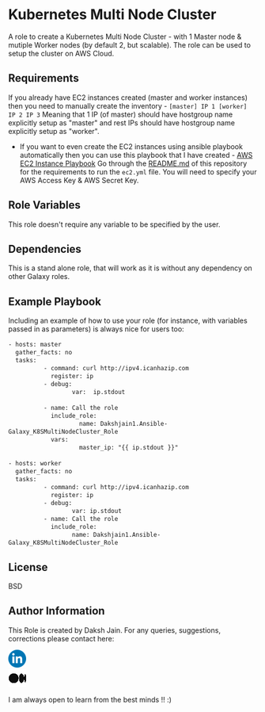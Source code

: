 Kubernetes Multi Node Cluster 
=========

A role to create a Kubernetes Multi Node Cluster - with 1 Master node & mutiple Worker nodes (by default 2, but scalable). The role can be used to setup the cluster on AWS Cloud.

Requirements
------------

If you already have EC2 instances created (master and worker instances) then you need to manually create the inventory - 
`
[master]
IP 1
[worker]
IP 2
IP 3
`
Meaning that 1 IP (of master) should have hostgroup name explicitly setup as "master" and rest IPs should have hostgroup name explicitly setup as "worker".

* If you want to even create the EC2 instances using ansible playbook automatically then you can use this playbook that I have created -
[AWS EC2 Instance Playbook](https://github.com/Dakshjain1/DevOps_Project_Files/tree/main/playbook_k8sMultiNodeCluster)
Go through the [README.md](https://github.com/Dakshjain1/DevOps_Project_Files/blob/main/README.md) of this repository for the requirements to run the `ec2.yml` file.
You will need to specify your AWS Access Key & AWS Secret Key.

Role Variables
--------------

This role doesn't require any variable to be specified by the user.

Dependencies
------------

This is a stand alone role, that will work as it is without any dependency on other Galaxy roles.

Example Playbook
----------------

Including an example of how to use your role (for instance, with variables passed in as parameters) is always nice for users too:

```
- hosts: master
  gather_facts: no
  tasks:
          - command: curl http://ipv4.icanhazip.com
            register: ip
          - debug:
                  var:  ip.stdout

          - name: Call the role
            include_role:
                    name: Dakshjain1.Ansible-Galaxy_K8SMultiNodeCluster_Role
            vars:
                    master_ip: "{{ ip.stdout }}"

- hosts: worker
  gather_facts: no
  tasks:
          - command: curl http://ipv4.icanhazip.com
            register: ip
          - debug:
                  var: ip.stdout
          - name: Call the role
            include_role:
                  name: Dakshjain1.Ansible-Galaxy_K8SMultiNodeCluster_Role

```

License
-------

BSD

Author Information
------------------

This Role is created by Daksh Jain.
For any queries, suggestions, corrections please contact here:

[![Daksh Jain LinkedIn](https://github.com/Dakshjain1/photo/raw/master/linkedin.png)](https://www.linkedin.com/in/dakshjain09/)  
[![Daksh Jain Medium](https://github.com/Dakshjain1/photo/raw/master/medium.png)](https://daksh-jain00.medium.com/)

I am always open to learn from the best minds !! :)
